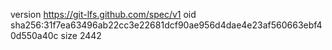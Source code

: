 version https://git-lfs.github.com/spec/v1
oid sha256:31f7ea63496ab22cc3e22681dcf90ae956d4dae4e23af560663ebf40d550a40c
size 2442
